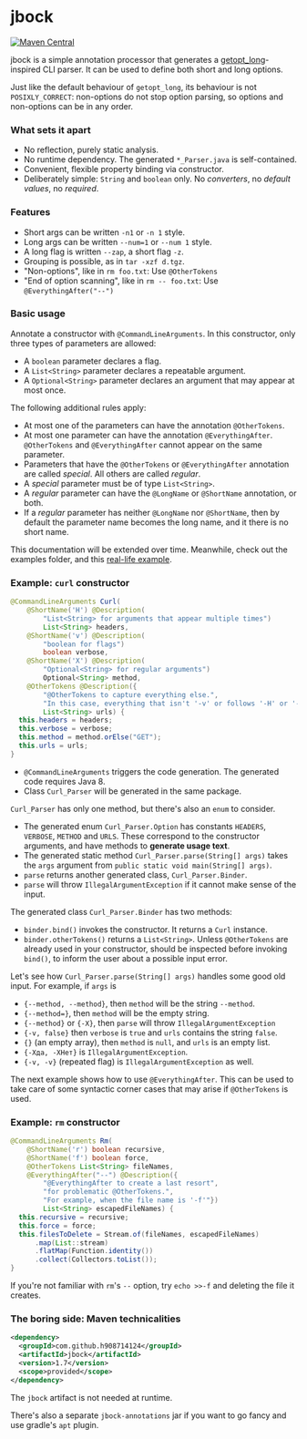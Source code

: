 # jbock

[![Maven Central](https://maven-badges.herokuapp.com/maven-central/com.github.h908714124/jbock/badge.svg)](https://maven-badges.herokuapp.com/maven-central/com.github.h908714124/jbock)

jbock is a simple annotation processor that generates a [getopt_long](https://www.gnu.org/software/libc/manual/html_node/Getopt.html)-inspired
CLI parser. It can be used to define both short and long options.

Just like the default behaviour of `getopt_long`, its behaviour is not `POSIXLY_CORRECT`:
non-options do not stop option parsing, so options and non-options can be in any order.

### What sets it apart

* No reflection, purely static analysis.
* No runtime dependency. The generated `*_Parser.java` is self-contained.
* Convenient, flexible property binding via constructor.
* Deliberately simple: `String` and `boolean` only.
  No <em>converters</em>, no <em>default values</em>, no <em>required</em>.

### Features

* Short args can be written `-n1` or `-n 1` style.
* Long args can be written `--num=1` or `--num 1` style.
* A long flag is written `--zap`, a short flag `-z`.
* Grouping is possible, as in `tar -xzf d.tgz`.
* "Non-options", like in `rm foo.txt`: Use `@OtherTokens`
* "End of option scanning", like in `rm -- foo.txt`: Use `@EverythingAfter("--")`

### Basic usage

Annotate a constructor with `@CommandLineArguments`.
In this constructor, only three types of parameters are allowed:

* A `boolean` parameter declares a flag.
* A `List<String>` parameter declares a repeatable argument.
* A `Optional<String>` parameter declares an argument that may appear at most once.

The following additional rules apply:

* At most one of the parameters can have the annotation `@OtherTokens`.
* At most one parameter can have the annotation `@EverythingAfter`. 
  `@OtherTokens` and `@EverythingAfter` cannot appear on the same parameter.
* Parameters that have the `@OtherTokens` or `@EverythingAfter` annotation are called *special*. 
  All others are called *regular*.
* A *special* parameter must be of type `List<String>`.
* A *regular* parameter can have the `@LongName` or `@ShortName` annotation, or both.
* If a *regular* parameter has neither `@LongName` nor `@ShortName`, 
  then by default the parameter name becomes the long name, and it there is no short name.

This documentation will be extended over time. Meanwhile, check out the examples folder, and 
this [real-life example](https://github.com/h908714124/aws-glacier-multipart-upload/blob/master/src/main/java/ich/bins/ArchiveMPU.java).

### Example: `curl` constructor

````java
@CommandLineArguments Curl(
    @ShortName('H') @Description(
        "List<String> for arguments that appear multiple times")
        List<String> headers,
    @ShortName('v') @Description(
        "boolean for flags")
        boolean verbose,
    @ShortName('X') @Description(
        "Optional<String> for regular arguments")
        Optional<String> method,
    @OtherTokens @Description({
        "@OtherTokens to capture everything else.",
        "In this case, everything that isn't '-v' or follows '-H' or '-X'"})
        List<String> urls) {
  this.headers = headers;
  this.verbose = verbose;
  this.method = method.orElse("GET");
  this.urls = urls;
}
````

* `@CommandLineArguments` triggers the code generation. The generated code requires Java 8.
* Class `Curl_Parser` will be generated in the same package.

`Curl_Parser` has only one method, but there's also an `enum` to consider.

* The generated enum `Curl_Parser.Option` has constants `HEADERS`, `VERBOSE`, `METHOD` and `URLS`.
  These correspond to the constructor arguments, and have methods to <b>generate usage text</b>.
* The generated static method `Curl_Parser.parse(String[] args)` 
  takes the `args` argument from `public static void main(String[] args)`.
* `parse` returns another generated class, `Curl_Parser.Binder`.
* `parse` will throw `IllegalArgumentException` if it cannot make sense of the input.

The generated class `Curl_Parser.Binder` has two methods:

* `binder.bind()` invokes the constructor. It returns a `Curl` instance.
* `binder.otherTokens()` returns a `List<String>`. Unless `@OtherTokens` are already used in your constructor,
   should be inspected before invoking `bind()`, to inform the user about a possible input error.

Let's see how `Curl_Parser.parse(String[] args)` handles some good old input.
For example, if `args` is

* `{--method, --method}`, then `method` will be the string `--method`. 
* `{--method=}`, then `method` will be the empty string.
* `{--method}` or `{-X}`, then `parse` will throw `IllegalArgumentException`
* `{-v, false}` then `verbose` is `true` and `urls` contains the string `false`.
* `{}` (an empty array), then `method` is `null`, and `urls` is an empty list.
* `{-Xда, -XНет}` is `IllegalArgumentException`.
* `{-v, -v}` (repeated flag) is `IllegalArgumentException` as well.

The next example shows how to use `@EverythingAfter`.
This can be used to take care of some syntactic corner cases that may arise if `@OtherTokens` is used.

### Example: `rm` constructor

````java
@CommandLineArguments Rm(
    @ShortName('r') boolean recursive,
    @ShortName('f') boolean force,
    @OtherTokens List<String> fileNames,
    @EverythingAfter("--") @Description({
        "@EverythingAfter to create a last resort",
        "for problematic @OtherTokens.",
        "For example, when the file name is '-f'"})
        List<String> escapedFileNames) {
  this.recursive = recursive;
  this.force = force;
  this.filesToDelete = Stream.of(fileNames, escapedFileNames)
      .map(List::stream)
      .flatMap(Function.identity())
      .collect(Collectors.toList());
}
````

If you're not familiar with `rm`'s `--` option, try `echo >>-f` and deleting the file it creates.

### The boring side: Maven technicalities

````xml
<dependency>
  <groupId>com.github.h908714124</groupId>
  <artifactId>jbock</artifactId>
  <version>1.7</version>
  <scope>provided</scope>
</dependency>
````

The `jbock` artifact is not needed at runtime.

There's also a separate `jbock-annotations` jar
if you want to go fancy and use gradle's `apt` plugin.
